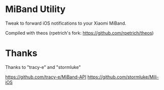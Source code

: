 # MiBand Utility
Tweak to forward iOS notifications to your Xiaomi MiBand.


Compiled with theos (rpetrich's fork: https://github.com/rpetrich/theos)

# Thanks
Thanks to "tracy-e" and "stormluke"

https://github.com/tracy-e/MiBand-API
https://github.com/stormluke/Mili-iOS
